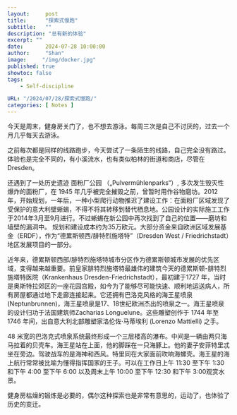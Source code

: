 ```yaml
---
layout:     post
title:      "探索式慢跑"
subtitle:   ""
description: "总有新的体验"
excerpt: ""
date:       2024-07-28 10:00:00
author:     "Shan"
image:     "/img/docker.jpg"
published: true
showtoc: false 
tags:
    - Self-discipline

URL: "/2024/07/28/探索式慢跑/"
categories: [ Notes ]
---
```




今天是周末，健身房关门了，也不想去游泳。每周三次是自己不讨厌的，过去一个月几乎每天去游泳。

之前每次都是同样的线路跑步，今天尝试了一条陌生的线路，自己完全没有路过。体验也是完全不同的，有小溪流水，也有类似柏林的街道和商店，尽管在Dresden。

还遇到了一处历史遗迹 面粉厂公园 （„Pulvermühlenparks“）, 多次发生毁灭性爆炸的面粉厂，在 1945 年几乎被完全摧毁之前，曾暂时用作谷物磨坊。2012年，开始规划，一年后，一种小型爬行动物推迟了建设工作：在面粉厂区域发现了受保护的意大利壁蜥蜴，不得不将其转移到替代栖息地。公园设计的实际施工工作于2014年3月至9月进行。不过蜥蜴在新公园中再次找到了自己的位置——磨坊和墙壁的漏洞中。 规划和建设成本约为35万欧元。大部分资金来自欧洲区域发展基金（ERDF），作为“德累斯顿西/腓特烈施塔特”（Dresden West / Friedrichstadt）地区发展项目的一部分。

近年来，德累斯顿西部/腓特烈施塔特城市分区作为德累斯顿城市发展的优先区域，变得越来越重要。前皇家腓特烈施塔特最雄伟的建筑今天的德累斯顿-腓特烈施塔特医院（Krankenhaus Dresden-Friedrichstadt），最初建于1727 年，当时是奥斯特拉郊区的一座花园宫殿，如今为了能够尽可能快速、顺利地运送病人，所有房屋都通过地下走廊连接起来。它还拥有巴洛克风格的海王星喷泉(Neptunbrunnen)，海王星喷泉是17、18世纪欧洲杰出的喷泉之一。海王星喷泉的设计归功于法国建筑师Zacharias Longuelune。这些雕塑创作于 1744 年至 1746 年间，出自意大利北部雕塑家洛伦佐·马蒂埃利 (Lorenzo Mattielli) 之手。

48 米宽的巴洛克式喷泉系统最终形成一个三层楼高的瀑布。中间是一辆由两只海马拉着的贝壳车。海王星站在上面，他的脚踩在一只海豚上。他的妻子安菲特里忒坐在旁边。驾驶战车的是海神和西风。特里同在大家面前吹响海螺壳。海王星的海上航行常常被比喻为懂得指挥国家的王子。可以在工作日上午 11:30 至下午 1:30 和下午 4:00 至下午 6:00 以及周末上午 10:00 至下午 12:30 和下午 3:00观赏水景。


健身房枯燥的锻炼是必要的，偶尔这种探索也是非常有意思的，运动了，也体验了历史的变迁。


